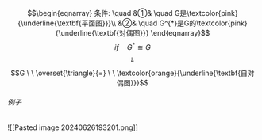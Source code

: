 $$\begin{eqnarray}
条件: \quad
&①& \quad G是\textcolor{pink}{\underline{\textbf{平面图}}}\\
&②& \quad G^{*}是G的\textcolor{pink}{\underline{\textbf{对偶图}}}
\end{eqnarray}$$
$$if \quad G^{*} \cong G$$
$$\quad \Downarrow \quad $$
$$G  \ \  \overset{\triangle}{=} \ \ \textcolor{orange}{\underline{\textbf{自对偶图}}}$$

###### 例子

![[Pasted image 20240626193201.png]]